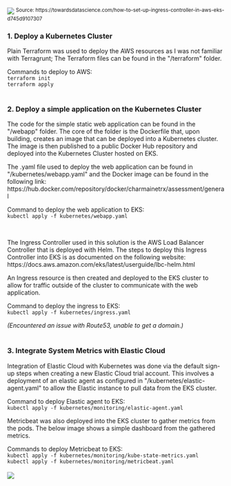 <img src="https://miro.medium.com/v2/resize:fit:720/format:webp/1*ig_nWLtln7ybZO_yrQHUCg.png">
<sup>Source: https://towardsdatascience.com/how-to-set-up-ingress-controller-in-aws-eks-d745d9107307</sup>
<br>

### 1. Deploy a Kubernetes Cluster
<p>Plain Terraform was used to deploy the AWS resources as I was not familiar with Terragrunt; The Terraform files can be found in the "/terraform" folder.</p>

Commands to deploy to AWS:<br>
`terraform init`<br>
`terraform apply`
<br><br>

### 2. Deploy a simple application on the Kubernetes Cluster
<p>The code for the simple static web application can be found in the "/webapp" folder. The core of the folder is the Dockerfile that, upon building, creates an image that can be deployed into a Kubernetes cluster. The image is then published to a public Docker Hub repository and deployed into the Kubernetes Cluster hosted on EKS.</p>

<p>The .yaml file used to deploy the web application can be found in "/kubernetes/webapp.yaml" and the Docker image can be found in the following link: https://hub.docker.com/repository/docker/charmainetrx/assessment/general</p>

Command to deploy the web application to EKS:<br>
`kubectl apply -f kubernetes/webapp.yaml`

<br>
<p>The Ingress Controller used in this solution is the AWS Load Balancer Controller that is deployed with Helm. The steps to deploy this Ingress Controller into EKS is as documented on the following website: https://docs.aws.amazon.com/eks/latest/userguide/lbc-helm.html</p>

<p>An Ingress resource is then created and deployed to the EKS cluster to allow for traffic outside of the cluster to communicate with the web application.</p>

Command to deploy the ingress to EKS:<br>
`kubectl apply -f kubernetes/ingress.yaml`

<i>(Encountered an issue with Route53, unable to get a domain.)</i>
<br><br>

### 3. Integrate System Metrics with Elastic Cloud
<p>Integration of Elastic Cloud with Kubernetes was done via the default sign-up steps when creating a new Elastic Cloud trial account. This involves a deployment of an elastic agent as configured in "/kubernetes/elastic-agent.yaml" to allow the Elastic instance to pull data from the EKS cluster.</p>

Command to deploy Elastic agent to EKS:<br>
`kubectl apply -f kubernetes/monitoring/elastic-agent.yaml`

<p>Metricbeat was also deployed into the EKS cluster to gather metrics from the pods. The below image shows a simple dashboard from the gathered metrics.</p>

Commands to deploy Metricbeat to EKS:<br>
`kubectl apply -f kubernetes/monitoring/kube-state-metrics.yaml`<br>
`kubectl apply -f kubernetes/monitoring/metricbeat.yaml`<br>
<br>
<img src="https://i.imgur.com/v7VgDHf.png">

